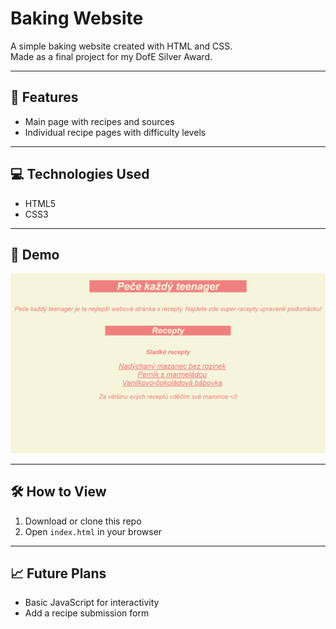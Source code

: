 # Baking Website

A simple baking website created with HTML and CSS.  
Made as a final project for my DofE Silver Award.  

---

## 🚀 Features
- Main page with recipes and sources
- Individual recipe pages with difficulty levels

---

## 💻 Technologies Used
- HTML5
- CSS3

---

## 📸 Demo
<img width="1000px" alt="image" src="pictures/uvodni-stranka.png" />

---

## 🛠️ How to View
1. Download or clone this repo  
2. Open `index.html` in your browser  

---

## 📈 Future Plans
- Basic JavaScript for interactivity 
- Add a recipe submission form  
